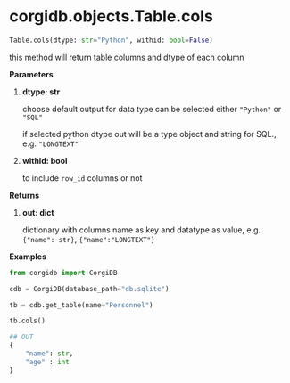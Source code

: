# corgidb.objects.Table.cols

```python
Table.cols(dtype: str="Python", withid: bool=False)
```

this method will return table columns and dtype of each column

**Parameters**

1.  **dtype: str**

    choose default output for data type can be selected either `"Python"` or `"SQL"`

    if selected python dtype out will be a type object and string for SQL., e.g. `"LONGTEXT"`
2.  **withid: bool**

    to include `row_id` columns or not

**Returns**

1.  **out: dict**

    dictionary with columns name as key and datatype as value, e.g.`{"name": str}`, `{"name":"LONGTEXT"}`

**Examples**

```python
from corgidb import CorgiDB

cdb = CorgiDB(database_path="db.sqlite")

tb = cdb.get_table(name="Personnel")

tb.cols()

## OUT
{
    "name": str,
    "age" : int
}

```

